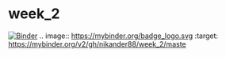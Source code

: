 # week_2
[![Binder](https://mybinder.org/badge_logo.svg)](https://mybinder.org/v2/gh/nikander88/week_2/master)
.. image:: https://mybinder.org/badge_logo.svg
 :target: https://mybinder.org/v2/gh/nikander88/week_2/maste

